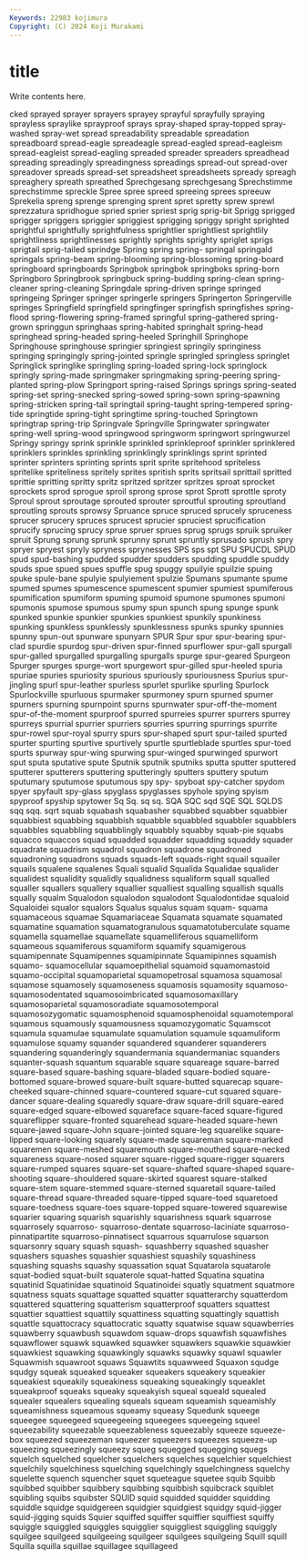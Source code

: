 ```yaml
---
Keywords: 22983 kojimura
Copyright: (C) 2024 Koji Murakami
---
```


# title

Write contents here.



cked sprayed sprayer sprayers sprayey sprayful
sprayfully spraying sprayless spraylike sprayproof sprays spray-shaped spray-topped spray-washed spray-wet
spread spreadability spreadable spreadation spreadboard spread-eagle spreadeagle spread-eagled spread-eagleism spread-eagleist
spread-eagling spreaded spreader spreaders spreadhead spreading spreadingly spreadingness spreadings spread-out
spread-over spreadover spreads spread-set spreadsheet spreadsheets spready spreagh spreaghery spreath
spreathed Sprechgesang sprechgesang Sprechstimme sprechstimme spreckle Spree spree spreed spreeing
sprees spreeuw Sprekelia spreng sprenge sprenging sprent spret spretty sprew
sprewl sprezzatura spridhogue spried sprier spriest sprig sprig-bit Sprigg sprigged
sprigger spriggers spriggier spriggiest sprigging spriggy spright sprighted sprightful sprightfully
sprightfulness sprightlier sprightliest sprightlily sprightliness sprightlinesses sprightly sprights sprighty spriglet
sprigs sprigtail sprig-tailed sprindge Spring spring spring- springal springald springals
spring-beam spring-blooming spring-blossoming spring-board springboard springboards Springbok springbok springboks spring-born
Springboro Springbrook springbuck spring-budding spring-clean spring-cleaner spring-cleaning Springdale spring-driven springe
springed springeing Springer springer springerle springers Springerton Springerville springes Springfield
springfield springfinger springfish springfishes spring-flood spring-flowering spring-framed springful spring-gathered spring-grown
springgun springhaas spring-habited springhalt spring-head springhead spring-headed spring-heeled Springhill Springhope
Springhouse springhouse springier springiest springily springiness springing springingly spring-jointed springle
springled springless springlet Springlick springlike springling spring-loaded spring-lock springlock springly
spring-made springmaker springmaking spring-peering spring-planted spring-plow Springport spring-raised Springs springs
spring-seated spring-set spring-snecked spring-sowed spring-sown spring-spawning spring-stricken spring-tail springtail spring-taught
spring-tempered spring-tide springtide spring-tight springtime spring-touched Springtown springtrap spring-trip Springvale
Springville Springwater springwater spring-well spring-wood springwood springworm springwort springwurzel Springy
springy sprink sprinkle sprinkled sprinkleproof sprinkler sprinklered sprinklers sprinkles sprinkling
sprinklingly sprinklings sprint sprinted sprinter sprinters sprinting sprints sprit sprite
spritehood spriteless spritelike spriteliness spritely sprites spritish sprits spritsail sprittail
spritted sprittie spritting spritty spritz spritzed spritzer spritzes sproat sprocket
sprockets sprod sprogue sproil sprong sprose sprot Sprott sprottle sproty
Sproul sprout sproutage sprouted sprouter sproutful sprouting sproutland sproutling sprouts
sprowsy Spruance spruce spruced sprucely spruceness sprucer sprucery spruces sprucest
sprucier spruciest sprucification sprucify sprucing sprucy sprue spruer sprues sprug
sprugs spruik spruiker spruit Sprung sprung sprunk sprunny sprunt spruntly
sprusado sprush spry spryer spryest spryly spryness sprynesses SPS sps
spt SPU SPUCDL SPUD spud spud-bashing spudded spudder spudders spudding
spuddle spuddy spuds spue spued spues spuffle spug spuggy spuilyie
spuilzie spuing spuke spule-bane spulyie spulyiement spulzie Spumans spumante spume
spumed spumes spumescence spumescent spumier spumiest spumiferous spumification spumiform spuming
spumoid spumone spumones spumoni spumonis spumose spumous spumy spun spunch
spung spunge spunk spunked spunkie spunkier spunkies spunkiest spunkily spunkiness
spunking spunkless spunklessly spunklessness spunks spunky spunnies spunny spun-out spunware
spunyarn SPUR Spur spur spur-bearing spur-clad spurdie spurdog spur-driven spur-finned
spurflower spur-gall spurgall spur-galled spurgalled spurgalling spurgalls spurge spur-geared Spurgeon
Spurger spurges spurge-wort spurgewort spur-gilled spur-heeled spuria spuriae spuries spuriosity
spurious spuriously spuriousness Spurius spur-jingling spurl spur-leather spurless spurlet spurlike
spurling Spurlock Spurlockville spurluous spurmaker spurmoney spurn spurned spurner spurners
spurning spurnpoint spurns spurnwater spur-off-the-moment spur-of-the-moment spurproof spurred spurreies spurrer
spurrers spurrey spurreys spurrial spurrier spurriers spurries spurring spurrings spurrite
spur-rowel spur-royal spurry spurs spur-shaped spurt spur-tailed spurted spurter spurting
spurtive spurtively spurtle spurtleblade spurtles spur-toed spurts spurway spur-wing spurwing
spur-winged spurwinged spurwort sput sputa sputative spute Sputnik sputnik sputniks
sputta sputter sputtered sputterer sputterers sputtering sputteringly sputters sputtery sputum
sputumary sputumose sputumous spy spy- spyboat spy-catcher spydom spyer spyfault
spy-glass spyglass spyglasses spyhole spying spyism spyproof spyship spytower Sq
Sq. sq sq. SQA SQC sqd SQE SQL SQLDS sqq
sqq. sqrt squab squabash squabasher squabbed squabber squabbier squabbiest squabbing
squabbish squabble squabbled squabbler squabblers squabbles squabbling squabblingly squabbly squabby
squab-pie squabs squacco squaccos squad squadded squadder squadding squaddy squader
squadrate squadrism squadrol squadron squadrone squadroned squadroning squadrons squads squads-left
squads-right squail squailer squails squalene squalenes Squali squalid Squalida Squalidae
squalider squalidest squalidity squalidly squalidness squaliform squall squalled squaller squallers
squallery squallier squalliest squalling squallish squalls squally squalm Squalodon squalodon
squalodont Squalodontidae squaloid Squaloidei squalor squalors Squalus squalus squam squam-
squama squamaceous squamae Squamariaceae Squamata squamate squamated squamatine squamation squamatogranulous
squamatotuberculate squame squamella squamellae squamellate squamelliferous squamelliform squameous squamiferous squamiform
squamify squamigerous squamipennate Squamipennes squamipinnate Squamipinnes squamish squamo- squamocellular squamoepithelial
squamoid squamomastoid squamo-occipital squamoparietal squamopetrosal squamosa squamosal squamose squamosely squamoseness
squamosis squamosity squamoso- squamosodentated squamosoimbricated squamosomaxillary squamosoparietal squamosoradiate squamosotemporal squamosozygomatic
squamosphenoid squamosphenoidal squamotemporal squamous squamously squamousness squamozygomatic Squamscot squamula squamulae
squamulate squamulation squamule squamuliform squamulose squamy squander squandered squanderer squanderers
squandering squanderingly squandermania squandermaniac squanders squanter-squash squantum squarable square squareage
square-barred square-based square-bashing square-bladed square-bodied square-bottomed square-browed square-built square-butted squarecap
square-cheeked square-chinned square-countered square-cut squared square-dancer square-dealing squaredly square-draw square-drill
square-eared square-edged square-elbowed squareface square-faced square-figured squareflipper square-fronted squarehead square-headed
square-hewn square-jawed square-John square-jointed square-leg squarelike square-lipped square-looking squarely square-made
squareman square-marked squaremen square-meshed squaremouth square-mouthed square-necked squareness square-nosed squarer
square-rigged square-rigger squarers square-rumped squares square-set square-shafted square-shaped square-shooting square-shouldered
square-skirted squarest square-stalked square-stem square-stemmed square-sterned squaretail square-tailed square-thread square-threaded
square-tipped square-toed squaretoed square-toedness square-toes square-topped square-towered squarewise squarier squaring
squarish squarishly squarishness squark squarrose squarrosely squarroso- squarroso-dentate squarroso-laciniate squarroso-pinnatipartite
squarroso-pinnatisect squarrous squarrulose squarson squarsonry squary squash squash- squashberry squashed
squasher squashers squashes squashier squashiest squashily squashiness squashing squashs squashy
squassation squat Squatarola squatarole squat-bodied squat-built squaterole squat-hatted Squatina squatina
squatinid Squatinidae squatinoid Squatinoidei squatly squatment squatmore squatness squats squattage
squatted squatter squatterarchy squatterdom squattered squattering squatterism squatterproof squatters squattest
squattier squattiest squattily squattiness squatting squattingly squattish squattle squattocracy squattocratic
squatty squatwise squaw squawberries squawberry squawbush squawdom squaw-drops squawfish squawfishes
squawflower squawk squawked squawker squawkers squawkie squawkier squawkiest squawking squawkingly
squawks squawky squawl squawler Squawmish squawroot squaws Squawtits squawweed Squaxon
squdge squdgy squeak squeaked squeaker squeakers squeakery squeakier squeakiest squeakily
squeakiness squeaking squeakingly squeaklet squeakproof squeaks squeaky squeakyish squeal squeald
squealed squealer squealers squealing squeals squeam squeamish squeamishly squeamishness squeamous
squeamy squeasy Squedunk squeege squeegee squeegeed squeegeeing squeegees squeegeing squeel
squeezability squeezable squeezableness squeezably squeeze squeeze-box squeezed squeezeman squeezer squeezers
squeezes squeeze-up squeezing squeezingly squeezy squeg squegged squegging squegs squelch
squelched squelcher squelchers squelches squelchier squelchiest squelchily squelchiness squelching squelchingly
squelchingness squelchy squelette squench squencher squet squeteague squetee squib Squibb
squibbed squibber squibbery squibbing squibbish squibcrack squiblet squibling squibs squibster
SQUID squid squidded squidder squidding squiddle squidge squidgereen squidgier squidgiest
squidgy squid-jigger squid-jigging squids Squier squiffed squiffer squiffier squiffiest squiffy
squiggle squiggled squiggles squigglier squiggliest squiggling squiggly squilgee squilgeed squilgeeing
squilgeer squilgees squilgeing Squill squill Squilla squilla squillae squillagee squillageed
